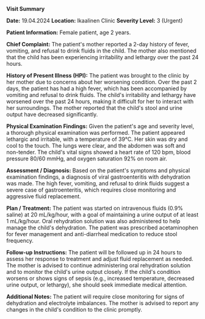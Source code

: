 **Visit Summary**

**Date:** 19.04.2024
**Location:** Ikaalinen Clinic
**Severity Level:** 3 (Urgent)

**Patient Information:**
Female patient, age 2 years.

**Chief Complaint:**
The patient's mother reported a 2-day history of fever, vomiting, and refusal to drink fluids in the child. The mother also mentioned that the child has been experiencing irritability and lethargy over the past 24 hours.

**History of Present Illness (HPI):**
The patient was brought to the clinic by her mother due to concerns about her worsening condition. Over the past 2 days, the patient has had a high fever, which has been accompanied by vomiting and refusal to drink fluids. The child's irritability and lethargy have worsened over the past 24 hours, making it difficult for her to interact with her surroundings. The mother reported that the child's stool and urine output have decreased significantly.

**Physical Examination Findings:**
Given the patient's age and severity level, a thorough physical examination was performed. The patient appeared lethargic and irritable, with a temperature of 39°C. Her skin was dry and cool to the touch. The lungs were clear, and the abdomen was soft and non-tender. The child's vital signs showed a heart rate of 120 bpm, blood pressure 80/60 mmHg, and oxygen saturation 92% on room air.

**Assessment / Diagnosis:**
Based on the patient's symptoms and physical examination findings, a diagnosis of viral gastroenteritis with dehydration was made. The high fever, vomiting, and refusal to drink fluids suggest a severe case of gastroenteritis, which requires close monitoring and aggressive fluid replacement.

**Plan / Treatment:**
The patient was started on intravenous fluids (0.9% saline) at 20 mL/kg/hour, with a goal of maintaining a urine output of at least 1 mL/kg/hour. Oral rehydration solution was also administered to help manage the child's dehydration. The patient was prescribed acetaminophen for fever management and anti-diarrheal medication to reduce stool frequency.

**Follow-up Instructions:**
The patient will be followed up in 24 hours to assess her response to treatment and adjust fluid replacement as needed. The mother is advised to continue administering oral rehydration solution and to monitor the child's urine output closely. If the child's condition worsens or shows signs of sepsis (e.g., increased temperature, decreased urine output, or lethargy), she should seek immediate medical attention.

**Additional Notes:**
The patient will require close monitoring for signs of dehydration and electrolyte imbalances. The mother is advised to report any changes in the child's condition to the clinic promptly.